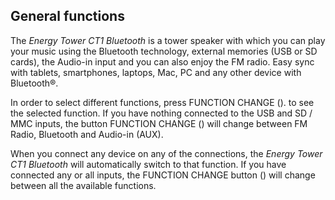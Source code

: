 ## General functions

The *Energy Tower CT1 Bluetooth* is a tower speaker with which you can play your music using the Bluetooth technology, external memories (USB or SD cards), the Audio-in input and you can also enjoy the FM radio. Easy sync with tablets, smartphones, laptops, Mac, PC and any other device with Bluetooth®.

In order to select different functions, press FUNCTION CHANGE (). to see the selected function. If you have nothing connected to the USB and SD / MMC inputs, the button FUNCTION CHANGE () will change between FM Radio, Bluetooth and Audio-in (AUX).

When you connect any device on any of the connections, the *Energy Tower CT1 Bluetooth* will automatically switch to that function. If you have connected any or all inputs, the FUNCTION CHANGE button () will change between all the available functions.


